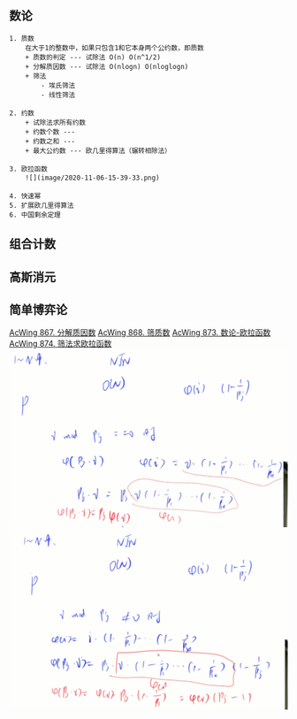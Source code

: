 ## 数论
    1. 质数
        在大于1的整数中，如果只包含1和它本身两个公约数，即质数
        + 质数的判定 --- 试除法 O(n) O(n^1/2)
        + 分解质因数 --- 试除法 O(nlogn) O(nloglogn)
        + 筛法
            - 埃氏筛法
            - 线性筛法

    2. 约数
        + 试除法求所有约数 
        + 约数个数 --- 
        + 约数之和 ---
        + 最大公约数 --- 欧几里得算法（辗转相除法）

    3. 欧拉函数
        ![](image/2020-11-06-15-39-33.png)

    4. 快速幂
    5. 扩展欧几里得算法
    6. 中国剩余定理
## 组合计数
## 高斯消元
## 简单博弈论

[AcWing 867. 分解质因数](https://www.acwing.com/solution/content/18444/)
[AcWing 868. 筛质数](https://www.acwing.com/solution/content/12792/)
[AcWing 873. 数论-欧拉函数](https://www.acwing.com/solution/content/21569/)
[AcWing 874. 筛法求欧拉函数](https://www.acwing.com/solution/content/3952/)
![](image/2020-11-06-16-09-01.png)
![](image/2020-11-06-16-25-35.png)